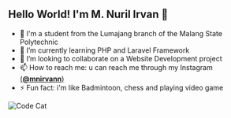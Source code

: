 ## Hello World! I'm M. Nuril Irvan 👋

<!--
**MNIrvan/MNIrvan** is a ✨ _special_ ✨ repository because its `README.md` (this file) appears on your GitHub profile.

Here are some ideas to get you started:

- 🔭 I’m currently working on ...
- 🌱 I’m currently learning ...
- 👯 I’m looking to collaborate on ...
- 🤔 I’m looking for help with ...
- 💬 Ask me about ...
- 📫 How to reach me: ...
- 😄 Pronouns: ...
- ⚡ Fun fact: ...
-->

- 🔭 I'm a student from the Lumajang branch of the Malang State Polytechnic
- 🌱 I’m currently learning PHP and Laravel Framework
- 👯 I’m looking to collaborate on a Website Development project
- 📫 How to reach me: u can reach me through my Instagram [(**@mnirvann**)](https://instagram.com/mnirvann)
- ⚡ Fun fact: i'm like Badmintoon, chess and playing video game

![Code Cat](https://media.giphy.com/media/v1.Y2lkPTc5MGI3NjExNmRveHhzZ29ub2lqZWN2MWJlNjRjbmZpd3drZnRwYmcxZ2poY2wwdiZlcD12MV9naWZzX3NlYXJjaCZjdD1n/FcqKy4Kj7XOK0hCW4g/giphy.gif)